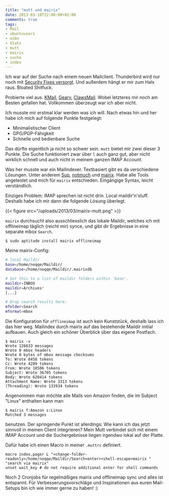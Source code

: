 ```yaml
---
title: "mutt und mairix"
date: 2013-03-18T22:00:00+02:00
comments: true
tags:
- Mail
- ubuntuusers
- osbn
- Stats
- mutt
- mairix
- suche
- index
---
```


Ich war auf der Suche nach einem neuen Mailclient. Thunderbird
wird nur noch mit [Security Fixes versorgt](http://www.golem.de/news/e-mail-client-mozilla-will-thunderbird-nicht-mehr-weiterentwickeln-1207-93038.html).
Und außerdem hängt er mir zum Hals raus. Bloated Shitfuck.

Probierte viel aus. [KMail](http://userbase.kde.org/KMail), [Geary](http://yorba.org/geary/),
[ClawsMail](http://www.claws-mail.org/). Wobei letzteres mir noch am Besten
gefallen hat. Vollkommen überzeugt war ich aber nicht.

Ich musste mir erstmal klar werden was ich will. Nach etwas hin und her habe ich
mich auf folgende Punkte festgelegt:

* Minimalistischer Client
* GPG/PGP-Fähigkeit
* Schnelle und bedienbare Suche

Das dürfte eigentlich ja nicht so schwer sein. `mutt` bietet mir zwei
dieser 3 Punkte. Die Suche funktioniert zwar über `l` auch ganz gut, aber
nicht wirklich schnell und auch nicht in meinem ganzen IMAP Account.

Was her musste war ein Mailindexer. Textbasiert gibt es da verschiedene
Lösungen. Unter anderem [Sup](http://sup.rubyforge.org/),
[notmuch](http://notmuchmail.org/) und
[mairix](http://www.rpcurnow.force9.co.uk/mairix/).  Habe alle Tools
angetestet und mich für `mairix` entschieden. Eingängige Syntax, leicht
verständlich.

Einziges Problem: IMAP sprechen ist nicht drin. Local maildir'n'stuff. Deshalb
habe ich mir dann die folgende Lösung überlegt.

{{< figure src="/uploads/2013/03/mairix-mutt.png" >}}

`mairix` durchsucht also ausschliesslich das lokale Maildir, welches ich mit
offlineimap täglich (reicht mir) synce, und gibt dir Ergebnisse in eine
separate mbox `Search`.

```
$ sudo aptitude install mairix offlineimap
```

Meine mairix-Config:

``` bash
# local Maildir
base=/home/noqqe/Maildir/
database=/home/noqqe/Maildir/.mairixdb

# Set this to a list of maildir folders within 'base'.
maildir=INBOX
maildir=Archives*
[...]

# Drop search results here:
mfolder=Search
mformat=mbox
```

Die Konfiguration für `offlineimap` ist auch kein Kunststück, deshalb lass ich
das hier weg. Mailindex durch mairix auf das bestehende Maildir initial aufbauen.
Auch gleich ein schöner Überblick über das eigene Postfach.

```
$ mairix -v
Wrote 126633 messages
Wrote 0 mbox headers
Wrote 0 bytes of mbox message checksums
To: Wrote 8458 tokens
Cc: Wrote 4289 tokens
From: Wrote 18506 tokens
Subject: Wrote 36705 tokens
Body: Wrote 620414 tokens
Attachment Name: Wrote 3313 tokens
(Threading): Wrote 133934 tokens
```

Angenommen man möchte alle Mails von Amazon finden, die im Subject "Linux"
enthalten kann man

```
$ mairix f:Amazon s:Linux
Matched 3 messages
```

benutzen. Der springende Punkt ist allerdings: Wie kann ich das jetzt sinnvoll
in meinen Client integrieren? Mein Mutt verbindet sich mit einem IMAP Account
und die Suchergebnisse liegen irgendwo lokal auf der Platte.

Dafür habe ich einen Macro in meiner `.muttrc` definiert.

```
macro index,pager L "<change-folder-readonly>/home/noqqe/Maildir/Search<enter><shell-escape>mairix " "search via mairix"
unset wait_key # do not require additional enter for shell commands
```

Noch 2 Cronjobs für regelmäßiges mairix und offlineimap sync und alles ist
entspannt.  Für Verbesserungsvorschläge und Inspirationen aus euren
Mail-Setups bin ich wie immer gerne zu haben! :)


